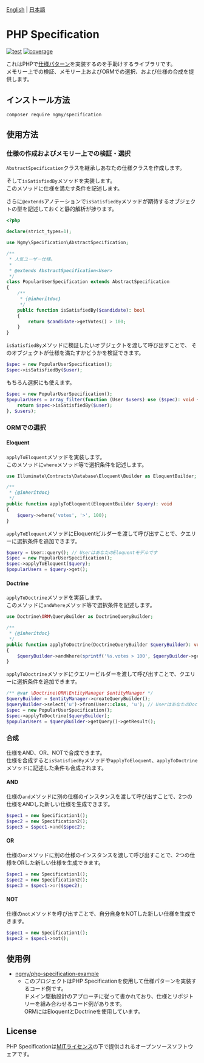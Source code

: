 [English](README.md) | [日本語](README-ja.md)

# PHP Specification

[![test](https://github.com/ngmy/php-specification/actions/workflows/php.yml/badge.svg)](https://github.com/ngmy/php-specification/actions/workflows/php.yml)
[![coverage](https://coveralls.io/repos/github/ngmy/php-specification/badge.svg?branch=master)](https://coveralls.io/github/ngmy/php-specification?branch=master)

これはPHPで[仕様パターン](https://www.martinfowler.com/apsupp/spec.pdf)を実装するのを手助けするライブラリです。  
メモリー上での検証、メモリー上およびORMでの選択、および仕様の合成を提供します。

## インストール方法

```console
composer require ngmy/specification
```

## 使用方法

### 仕様の作成およびメモリー上での検証・選択

`AbstractSpecification`クラスを継承しあなたの仕様クラスを作成します。

そして`isSatisfiedBy`メソッドを実装します。  
このメソッドに仕様を満たす条件を記述します。

さらに`@extends`アノテーションで`isSatisfiedBy`メソッドが期待するオブジェクトの型を記述しておくと静的解析が捗ります。

```php
<?php

declare(strict_types=1);

use Ngmy\Specification\AbstractSpecification;

/**
 * 人気ユーザー仕様。
 *
 * @extends AbstractSpecification<User>
 */
class PopularUserSpecification extends AbstractSpecification
{
    /**
     * {@inheritdoc}
     */
    public function isSatisfiedBy($candidate): bool
    {
        return $candidate->getVotes() > 100;
    }
}
```

`isSatisfiedBy`メソッドに検証したいオブジェクトを渡して呼び出すことで、
そのオブジェクトが仕様を満たすかどうかを検証できます。

```php
$spec = new PopularUserSpecification();
$spec->isSatisfiedBy($user);
```

もちろん選択にも使えます。

```php
$spec = new PopularUserSpecification();
$popularUsers = array_filter(function (User $users) use ($spec): void {
    return $spec->isSatisfiedBy($user);
}, $users);
```

### ORMでの選択

#### Eloquent

`applyToEloquent`メソッドを実装します。  
このメソッドに`where`メソッド等で選択条件を記述します。

```php
use Illuminate\Contracts\Database\Eloquent\Builder as EloquentBuilder;

/**
 * {@inheritdoc}
 */
public function applyToEloquent(EloquentBuilder $query): void
{
    $query->where('votes', '>', 100);
}
```

`applyToEloquent`メソッドにEloquentビルダーを渡して呼び出すことで、クエリーに選択条件を追加できます。

```php
$query = User::query(); // UserはあなたのEloquentモデルです
$spec = new PopularUserSpecification();
$spec->applyToEloquent($query);
$popularUsers = $query->get();
```

#### Doctrine

`applyToDoctrine`メソッドを実装します。  
このメソッドに`andWhere`メソッド等で選択条件を記述します。

```php
use Doctrine\ORM\QueryBuilder as DoctrineQueryBuilder;

/**
 * {@inheritdoc}
 */
public function applyToDoctrine(DoctrineQueryBuilder $queryBuilder): void
{
    $queryBuilder->andWhere(sprintf('%s.votes > 100', $queryBuilder->getRootAliases()[0]));
}
```

`applyToDoctrine`メソッドにクエリービルダーを渡して呼び出すことで、クエリーに選択条件を追加できます。

```php
/** @var \Doctrine\ORM\EntityManager $entityManager */
$queryBuilder = $entityManager->createQueryBuilder();
$queryBuilder->select('u')->from(User::class, 'u'); // UserはあなたのDoctrineエンティティーです
$spec = new PopularUserSpecification();
$spec->applyToDoctrine($queryBuilder);
$popularUsers = $queryBuilder->getQuery()->getResult();
```

### 合成

仕様をAND、OR、NOTで合成できます。  
仕様を合成すると`isSatisfiedBy`メソッドや`applyToEloquent`、`applyToDoctrine`メソッドに記述した条件も合成されます。

#### AND

仕様の`and`メソッドに別の仕様のインスタンスを渡して呼び出すことで、2つの仕様をANDした新しい仕様を生成できます。

```php
$spec1 = new Specification1();
$spec2 = new Specification2();
$spec3 = $spec1->and($spec2);
```

#### OR

仕様の`or`メソッドに別の仕様のインスタンスを渡して呼び出すことで、2つの仕様をORした新しい仕様を生成できます。

```php
$spec1 = new Specification1();
$spec2 = new Specification2();
$spec3 = $spec1->or($spec2);
```

#### NOT

仕様の`not`メソッドを呼び出すことで、自分自身をNOTした新しい仕様を生成できます。

```php
$spec1 = new Specification1();
$spec2 = $spec1->not();
```

## 使用例

- [ngmy/php-specification-example](https://github.com/ngmy/php-specification-example)
  - このプロジェクトはPHP Specificationを使用して仕様パターンを実装するコード例です。  
    ドメイン駆動設計のアプローチに従って書かれており、仕様とリポジトリーを組み合わせるコード例があります。  
    ORMにはEloquentとDoctrineを使用しています。

## License

PHP Specificationは[MITライセンス](http://opensource.org/licenses/MIT)の下で提供されるオープンソースソフトウェアです。
